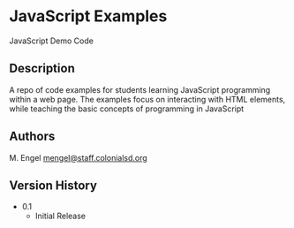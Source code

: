 # JavaScript Examples

JavaScript Demo Code

## Description

A repo of code examples for students learning JavaScript programming within a web page.  The examples focus on interacting with HTML elements, while teaching the basic concepts of programming in JavaScript



## Authors

M. Engel
mengel@staff.colonialsd.org


## Version History

* 0.1
    * Initial Release

